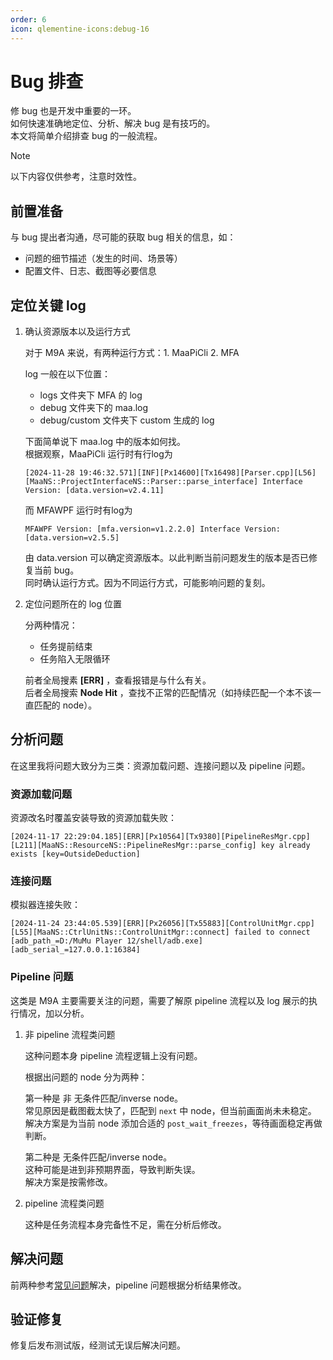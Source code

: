 ```yaml
---
order: 6
icon: qlementine-icons:debug-16
---
```

# Bug 排查

修 bug 也是开发中重要的一环。  
如何快速准确地定位、分析、解决 bug 是有技巧的。  
本文将简单介绍排查 bug 的一般流程。

> [!NOTE]
>
> 以下内容仅供参考，注意时效性。

## 前置准备

与 bug 提出者沟通，尽可能的获取 bug 相关的信息，如：

- 问题的细节描述（发生的时间、场景等）
- 配置文件、日志、截图等必要信息

## 定位关键 log

1. 确认资源版本以及运行方式

   对于 M9A 来说，有两种运行方式：1. MaaPiCli 2. MFA

   log 一般在以下位置：
      - logs 文件夹下 MFA 的 log
      - debug 文件夹下的 maa.log
      - debug/custom 文件夹下 custom 生成的 log

   下面简单说下 maa.log 中的版本如何找。  
   根据观察，MaaPiCli 运行时有行log为

   ```plaintext
   [2024-11-28 19:46:32.571][INF][Px14600][Tx16498][Parser.cpp][L56][MaaNS::ProjectInterfaceNS::Parser::parse_interface] Interface Version: [data.version=v2.4.11]
   ```

   而 MFAWPF 运行时有log为

   ```plaintext
   MFAWPF Version: [mfa.version=v1.2.2.0] Interface Version: [data.version=v2.5.5] 
   ```

   由 data.version 可以确定资源版本。以此判断当前问题发生的版本是否已修复当前 bug。  
   同时确认运行方式。因为不同运行方式，可能影响问题的复刻。

2. 定位问题所在的 log 位置

   分两种情况：
   - 任务提前结束
   - 任务陷入无限循环

   前者全局搜素 **[ERR]** ，查看报错是与什么有关。  
   后者全局搜索 **Node Hit** ，查找不正常的匹配情况（如持续匹配一个本不该一直匹配的 node）。

## 分析问题

在这里我将问题大致分为三类：资源加载问题、连接问题以及 pipeline 问题。

### 资源加载问题

资源改名时覆盖安装导致的资源加载失败：

```log
[2024-11-17 22:29:04.185][ERR][Px10564][Tx9380][PipelineResMgr.cpp][L211][MaaNS::ResourceNS::PipelineResMgr::parse_config] key already exists [key=OutsideDeduction] 
```

### 连接问题

模拟器连接失败：

```log
[2024-11-24 23:44:05.539][ERR][Px26056][Tx55883][ControlUnitMgr.cpp][L55][MaaNS::CtrlUnitNs::ControlUnitMgr::connect] failed to connect [adb_path_=D:/MuMu Player 12/shell/adb.exe] [adb_serial_=127.0.0.1:16384]
```

### Pipeline 问题

这类是 M9A 主要需要关注的问题，需要了解原 pipeline 流程以及 log 展示的执行情况，加以分析。

1. 非 pipeline 流程类问题

   这种问题本身 pipeline 流程逻辑上没有问题。

   根据出问题的 node 分为两种：

   第一种是 非 无条件匹配/inverse node。  
   常见原因是截图截太快了，匹配到 `next` 中 node，但当前画面尚未未稳定。  
   解决方案是为当前 node 添加合适的 `post_wait_freezes`，等待画面稳定再做判断。

   第二种是 无条件匹配/inverse node。  
   这种可能是进到非预期界面，导致判断失误。  
   解决方案是按需修改。

2. pipeline 流程类问题

   这种是任务流程本身完备性不足，需在分析后修改。

## 解决问题

前两种参考[常见问题](../manual/faq.md)解决，pipeline 问题根据分析结果修改。

## 验证修复

修复后发布测试版，经测试无误后解决问题。
